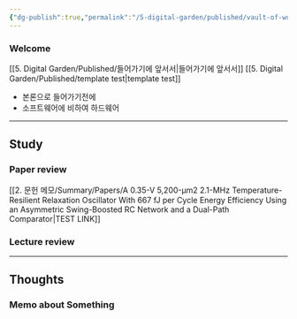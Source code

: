 ```yaml
---
{"dg-publish":true,"permalink":"/5-digital-garden/published/vault-of-woong/","tags":["gardenEntry"],"created":"2025-04-07T00:32:00.480+09:00"}
---
```


### Welcome

[[5. Digital Garden/Published/들어가기에 앞서서\|들어가기에 앞서서]]
[[5. Digital Garden/Published/template test\|template test]]

- 본론으로 들어가기전에
- 소프트웨어에 비하여 하드웨어 

---------------
## Study
### Paper review


[[2. 문헌 메모/Summary/Papers/A 0.35-V 5,200-μm2 2.1-MHz Temperature-Resilient Relaxation Oscillator With 667 fJ per Cycle Energy Efficiency Using an Asymmetric Swing-Boosted RC Network and a Dual-Path Comparator\|TEST LINK]]
 

### Lecture review




---------------
## Thoughts
### Memo about Something